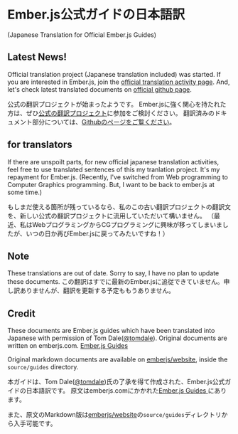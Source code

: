 # Ember.js公式ガイドの日本語訳
(Japanese Translation for Official Ember.js Guides)

## Latest News!

Official translation project (Japanese translation included) was started.
If you are interested in Ember.js, join the [official translation activity page](https://crowdin.com/project/emberjs/ja#).
And, let's check latest translated documents on [official github page](https://github.com/emberjs/guides/tree/master/source/localizable).

公式の翻訳プロジェクトが始まったようです。
Ember.jsに強く関心を持たれた方は、ぜひ[公式の翻訳プロジェクト](https://crowdin.com/project/emberjs/ja#)に参加をご検討ください。
翻訳済みのドキュメント部分については、[Githubのページをご覧ください](https://github.com/emberjs/guides/tree/master/source/localizable)。

## for translators
If there are unspoilt parts, for new official japanese translation activities, feel free to use translated sentences of this my tranlation project. It's my repayment for Ember.js.
(Recently, I've switched from Web programming to Computer Graphics programming. But, I want to be back to ember.js at some time.)

もしまだ使える箇所が残っているなら、私のこの古い翻訳プロジェクトの翻訳文を、新しい公式の翻訳プロジェクトに流用していただいて構いません。
（最近、私はWebプログラミングからCGプログラミングに興味が移ってしまいましたが、いつの日か再びEmber.jsに戻ってみたいですね！）

## Note  

These translations are out of date. Sorry to say, I have no plan to update these documents.
この翻訳はすでに最新のEmber.jsに追従できていません。申し訳ありませんが、翻訳を更新する予定ももうありません。

## Credit  

These documents are Ember.js guides which have been translated into Japanese with permission of Tom Dale([@tomdale](https://twitter.com/tomdale)).
Original documents are written on emberjs.com.
[Ember.js Guides](http://emberjs.com/guides/)

Original markdown documents are available on [emberjs/website](https://github.com/emberjs/website/), inside the `source/guides` directory. 

本ガイドは、Tom Dale([@tomdale](https://twitter.com/tomdale))氏の了承を得て作成された、Ember.js公式ガイドの日本語訳です。
原文はemberjs.comにかかれた[Ember.js Guides ](http://emberjs.com/guides/)にあります。

また、原文のMarkdown版は[emberjs/website](https://github.com/emberjs/website/)の`source/guides`ディレクトリから入手可能です。
